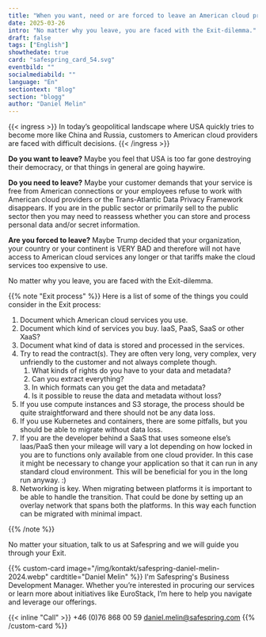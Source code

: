 ```yaml
---
title: "When you want, need or are forced to leave an American cloud provider"
date: 2025-03-26
intro: "No matter why you leave, you are faced with the Exit-dilemma."
draft: false
tags: ["English"]
showthedate: true
card: "safespring_card_54.svg"
eventbild: ""
socialmediabild: ""
language: "En"
sectiontext: "Blog"
section: "blogg"
author: "Daniel Melin"
---
```


{{< ingress >}}
In today’s geopolitical landscape where USA quickly tries to become more like China and Russia, customers to American cloud providers are faced with difficult decisions.
{{< /ingress >}}


**Do you want to leave?** Maybe you feel that USA is too far gone destroying their democracy, or that things in general are going haywire.

**Do you need to leave?** Maybe your customer demands that your service is free from American connections or your employees refuse to work with American cloud providers or the Trans-Atlantic Data Privacy Framework disappears. If you are in the public sector or primarily sell to the public sector then you may need to reassess whether you can store and process personal data and/or secret information.

**Are you forced to leave?** Maybe Trump decided that your organization, your country or your continent is VERY BAD and therefore will not have access to American cloud services any longer or that tariffs make the cloud services too expensive to use.

No matter why you leave, you are faced with the Exit-dilemma.

{{% note "Exit process" %}}
Here is a list of some of the things you could consider in the Exit process:

1. Document which American cloud services you use.
2. Document which kind of services you buy. IaaS, PaaS, SaaS or other XaaS?
3. Document what kind of data is stored and processed in the services.
4. Try to read the contract(s). They are often very long, very complex, very unfriendly to the customer and not always complete though. 
    1. What kinds of rights do you have to your data and metadata? 
    1. Can you extract everything? 
    1. In which formats can you get the data and metadata? 
    1. Is it possible to reuse the data and metadata without loss?
5. If you use compute instances and S3 storage, the process should be quite straightforward and there should not be any data loss.
6. If you use Kubernetes and containers, there are some pitfalls, but you should be able to migrate without data loss.
7. If you are the developer behind a SaaS that uses someone else’s Iaas/PaaS then your mileage will vary a lot depending on how locked in you are to functions only available from one cloud provider. In this case it might be necessary to change your application so that it can run in any standard cloud environment. This will be beneficial for you in the long run anyway. :)
8. Networking is key. When migrating between platforms it is important to be able to handle the transition. That could be done by setting up an overlay network that spans both the platforms. In this way each function can be migrated with minimal impact.

{{% /note %}}

No matter your situation, talk to us at Safespring and we will guide you through your Exit.


{{% custom-card image="/img/kontakt/safespring-daniel-melin-2024.webp" cardtitle="Daniel Melin" %}}
I'm Safespring's Business Development Manager. Whether you’re interested in procuring our services or learn more about initiatives like EuroStack, I’m here to help you navigate and leverage our offerings.

{{< inline "Call" >}} +46 (0)76 868 00 59 
[daniel.melin@safespring.com](mailto:daniel.melin@safespring.com)
{{% /custom-card %}}




